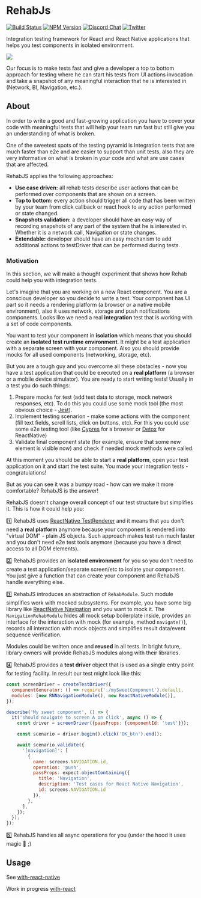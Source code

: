 RehabJs
========

[![Build Status](https://travis-ci.com/wix-incubator/rehabjs.svg?token=ECstxpHzEZeQwCfcirJ4&branch=master)](https://travis-ci.com/wix-incubator/rehabjs)
[![NPM Version](https://img.shields.io/npm/v/rehabjs.svg?style=flat)](https://www.npmjs.com/package/rehabjs)
[![Discord Chat](https://img.shields.io/discord/735444524783894528?style=flat)](https://discord.gg/rHVnJps)
[![Twitter](https://img.shields.io/twitter/follow/rehab_js?color=174%20172%20174&style=flat)](https://twitter.com/intent/follow?screen_name=rehab_js)

Integration testing framework for React and React Native applications that helps you test components in isolated environment.

<img src="https://i.imgur.com/zhqepP5.png">

Our focus is to make tests fast and give a developer a top to bottom approach for testing where he can start his tests from UI actions invocation and take a snapshot of any meaningful interaction that he is interested in (Network, BI, Navigation, etc.).

## About

In order to write a good and fast-growing application you have to cover  your code with meaningful tests that will help your team run fast but still give you an understanding of what is broken.

One of the sweetest spots of the testing pyramid is Integration tests that are much faster than e2e and are easier to support than unit tests, also they are very informative on what is broken in your code and what are use cases that are affected.

RehabJS applies the following approaches:

* **Use case driven:** all rehab tests describe user actions that can be performed over components that are shown on a screen.
* **Top to bottom:** every action should trigger all code that has been written by your team from click callback or react hook to any action performed or state changed.
* **Snapshots validation:** a developer should have an easy way of recording snapshots of any part of the system that he is interested in. Whether it is a network call, Navigation or state changes.
* **Extendable:** developer should have an easy mechanism to add additional actions to testDriver that can be performed during tests.

### Motivation

In this section, we will make a thought experiment that shows how Rehab could
help you with integration tests.

Let's imagine that you are working on a new React component. You are a conscious developer so you decide to write a test. Your component has UI part so it needs 
a rendering platform (a browser or a native mobile environment), also 
it uses network, storage and push notifications components. Looks like we need
a real **integration** test that is working with a set of code components.

You want to test your component in **isolation** which means that you should
create an **isolated test runtime environment**. It might be a test application with a separate screen with your component. Also you should provide mocks for 
all used components (networking, storage, etc).

But you are a tough guy and you overcome all these obstacles - now you have 
a test application that could be executed on a **real platform** (a browser or a
mobile device simulator). You are ready to start writing tests! Usually in a test 
you do such things:

1. Prepare mocks for test (add test data to storage, mock network responses, etc).
   To do this you could use some mock tool (the most obvious choice - [Jest]).
2. Implement testing scenarion - make some actions with the component (fill text
   fields, scroll lists, click on buttons, etc). For this you could use some e2e 
   testing tool (like [Cypres] for a browser or [Detox] for ReactNative)
3. Validate final component state (for example, ensure that some new element 
   is visible now) and check if needed mock methods were called. 
   
At this moment you should be able to start a **real platform**, open your test
application on it and start the test suite. You made your integration tests - 
congratulations!

But as you can see it was a bumpy road - how can we make it more comfortable?
RehabJS is the answer!

RehabJS doesn't change overall concept of our test structure but simplifies it.
This is how it could help you:

1️⃣ RehabJS uses [ReactNative TestRenderer] and it means that you don't need
a **real platform** anymore because your component is rendered into "virtual 
DOM" - plain JS objects. Such approach makes test run much faster and you don't 
need e2e test tools anymore (because you have a direct access to all DOM elements).

2️⃣ RehabJS provides an **isolated environment** for you so you don't need
to create a test application/separate screen/etc to isolate your component. You 
just give a function that can create your component and RehabJS handle everything 
else.

3️⃣ RehabJS introduces an abstraction of `RehabModule`. Such module simplifies 
work with mocked subsystems. For example, you have some big library like 
[ReactNative Navigation] and you want to mock it. The `NavigationRehabModule`
hides all mock setup boilerplate inside, provides an interface for the 
interaction with mock (for example, method `navigate()`), records all interaction
with mock objects and simplifies result data/event sequence verification.

Modules could be written once and **reused** in all tests. In bright future,
library owners will provide RehabJS modules along with their libraries.

4️⃣ RehabJS provides a **test driver** object that is used as a single entry point
for testing facility. In result our test might look like this:

```js
const screenDriver = createTestDriver({
  componentGenerator: () => require('./mySweetComponent').default,
  modules: [new RNNavigationModule(), new ReactNativeModule()],
});

describe('My sweet component', () => {
  it('should navigate to screen A on click', async () => {
    const driver = screenDriver({passProps: {componentId: 'test'}});

    const scenario = driver.begin().click('OK_btn').end();

    await scenario.validate({
      '[navigation]': [
        {
          name: screens.NAVIGATION.id,
          operation: 'push',
          passProps: expect.objectContaining({
            title: 'Navigation',
            description: 'Test cases for React Native Navigation',
            id: screens.NAVIGATION.id
          }),
        },
      ],
    });
  });
});

```

5️⃣ RehabJS handles all async operations for you (under the hood it uses magic 🎩 ;)

## Usage

See [with-react-native](/examples/with-react-native/src/screens/Home/it.test.js)

Work in progress [with-react](/examples/with-react/README.md)

[Cypres]: https://www.cypress.io/
[Detox]: https://github.com/wix/Detox
[Jest]: https://jestjs.io/
[ReactNative TestRenderer]: https://reactjs.org/docs/test-renderer.html
[ReactNative Navigation]: https://wix.github.io/react-native-navigation/docs/before-you-start/